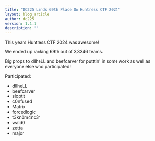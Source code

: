 ```yaml
---
title: "DC225 Lands 69th Place On Huntress CTF 2024"
layout: blog_article
author: dc225
version: 1.1.1
description: ""
---
```


This years Huntress CTF 2024 was awesome!

We ended up ranking 69th out of 3,3346 teams.

Big props to dllheLL and beefcarver for putttin' in some work as well as everyone else who participated!

Participated:

- dllheLL
- beefcarver
- sloptit
- c0nfused
- Matrix
- forcedlogic
- t3kn0m4nc3r
- wald0
- zetta
- major

